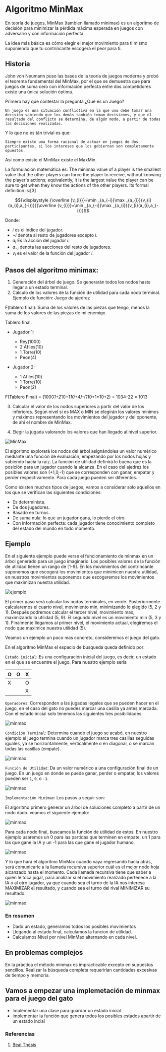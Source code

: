# Algoritmo MinMax

En teoría de juegos, MinMax (tambien llamado minimax) es un algoritmo de decisión para minimizar la pérdida máxima esperada en juegos con adversario y con información perfecta.

La idea más básica es cómo elegir el mejor movimiento para ti mismo suponiendo que tu contrincante escogerá el peor para ti.

## Historia

John von Neumann puso las bases de la teoría de juegos moderna y probó el teorema fundamental del MinMax, por el que se demuestra que para juegos de suma cero con información perfecta entre dos competidores existe una única solución óptima.


Primero hay que contestar la pregunta ¿Qué es un Juego?
```
Un juego es una situación conflictiva en la que uno debe tomar una decisión sabiendo que los demás también toman decisiones, y que el resultado del conflicto se determina, de algún modo, a partir de todas las decisiones realizadas.
```
Y lo que no es tán trivial es que:
```
Siempre existe una forma racional de actuar en juegos de dos participantes, si los intereses que los gobiernan son completamente opuestos.
``` 

Así como existe el MinMax existe el MaxMin.

La formulación matemática es:
The minimax value of a player is the smallest value that the other players can force the player to receive, without knowing the player's actions; equivalently, it is the largest value the player can be sure to get when they know the actions of the other players. Its formal definition is:[3]

$${\displaystyle {\overline {v_{i}}}=\min _{a_{-i}}\max _{a_{i}}{v_{i}(a_{i},a_{-i})}}{\overline {v_{i}}}=\min _{a_{-i}}\max _{a_{i}}{v_{i}(a_{i},a_{-i})}$$

Donde:

- $i$ es el indice del jugador.
- $-i$  denota al resto de jugadores excepto $i$.
- $a_{i}$ Es la acción del jugador $i$.
- $a_{{-i}}$ denota las aacciones del resto de jugadores.
- $v_{i}$ es el valor de la función del jugador $i$.

## Pasos del algoritmo minimax:

1. Generación del árbol de juego. Se generarán todos los nodos hasta llegar a un estado terminal.
2. Cálculo de los valores de la función de utilidad para cada nodo terminal.
Ejemplo de función: Juego de ajedrez

F(tablero final): Suma de los valores de las piezas que tengo, menos la suma de los valores de las piezas de mi enemigo.

Tablero final:
- Jugador 1:
    - Rey(1000)
    - 2 Afiles(10)
    - 1 Torre(10)
    - Peon(4)

- Jugador 2:
    - 1 Afiles(10)
    - 1 Torre(10)
    - Peon(2)

F(Tablero Final) =
(1000*1+2*10+1*10+4)-(1*10+1*10+2) = 1034-22 = 1013

3. Calcular el valor de los nodos superiores a partir del valor de los inferiores. Según nivel si es MAX o MIN se elegirán los valores mínimos y máximos representando los movimientos del jugador y del oponente, de ahí el nombre de MinMax.

4. Elegir la jugada valorando los valores que han llegado al nivel superior.

![MinMax](images/minmax_ejemplo_02.png)


El algoritmo explorará los nodos del árbol asignándoles un valor numérico mediante una función de evaluación, empezando por los nodos hojas y subiendo hacia la raíz. La función de utilidad definirá lo buena que es la posición para un jugador cuando la alcanza. En el caso del ajedrez los posibles valores son (+1,0,-1) que se corresponden con ganar, empatar y perder respectivamente. Para cada juego pueden ser diferentes.

Como existen muchos tipos de juegos, vamos a considerar solo aquellos en los que se verifican las siguientes condiciones:

- Es determinista.
- De dos jugadores.
- Basado en turnos.
- De suma nula: lo que un jugador gana, lo pierde el otro.
- Con información perfecta: cada jugador tiene conocimiento completo del estado del mundo en todo momento.



## Ejemplo

En el siguiente ejemplo puede verse el funcionamiento de minmax en un árbol generado para un juego imaginario. Los posibles valores de la función de utilidad tienen un rango de [1-9]. En los movimientos del contrincante suponemos que escogerá los movimientos que minimicen nuestra utilidad, en nuestros movimientos suponemos que escogeremos los movimientos que maximizan nuestra utilidad.

![ejemplo](images/minmax_ejemplo_01.png)

El primer paso será calcular los nodos terminales, en verde. Posteriormente calcularemos el cuarto nivel, movimiento min, minimizando lo elegido (5, 2 y 1). Después podremos calcular el tercer nivel, movimiento max, maximizando la utilidad (5, 9). El segundo nivel es un movimiento min (5, 3 y 1). Finalmente llegamos al primer nivel, el movimiento actual, elegiremos el nodo que maximice nuestra utilidad (5).

Veamos un ejemplo un poco mas concreto, consideremos el juego del gato.

En el algoritmo MinMax el espacio de búsqueda queda definido por:

`Estado inicial`: Es una configuración inicial del juego, es decir, un estado en el que se encuentre el juego. Para nuestro ejemplo sería

| O | O | X |
|---|---|---|
| X |   | O |
|   |   | X |

`Operadores`: Corresponden a las jugadas legales que se pueden hacer en el juego, en el caso del gato no puedes marcar una casilla ya antes marcada.
Con el estado inicial solo tenemos las siguientes tres posibilidades:

![minmax](images/minmax_gato_1.png)

`Condición Terminal`: Determina cuando el juego se acabó, en nuestro ejemplo el juego termina cuando un jugador marca tres casillas seguidas iguales, ya se horizontalmente, verticalmente o en diagonal, o se marcan todas las casillas (empate).

![minmax](images/minmax_gato_2.png)

`Función de Utilidad`: Da un valor numérico a una configuración final de un juego. En un juego en donde se puede ganar, perder o empatar, los valores pueden ser `1`, `0`, o `-1`.

![minmax](images/minmax_gato_3.png)


`Implementación Minimax`: Los pasos a seguir son:

El algoritmo primero generar un árbol de soluciones completo a partir de un nodo dado. veamos el siguiente ejemplo:

![minmax](images/minmax_gato_4.png)

Para cada nodo final, buscamos la función de utilidad de estos. En nuestro ejemplo usaremos un 0 para las partidas que terminen en empate, un 1 para las que gane la IA y un -1 para las que gane el jugador humano.

![minmax](images/minmax_gato_5.png)

Y lo que hará el algoritmo MinMax cuando vaya regresando hacia atrás, será comunicarle a la llamada recursiva superior cuál es el mejor nodo hoja alcanzado hasta el momento. Cada llamada recursiva tiene que saber a quién le toca jugar, para analizar si el movimiento realizado pertenece a la IA o al otro jugador, ya que cuando sea el turno de la IA nos interesa MAXIMIZAR el resultado, y cuando sea el turno del rival MINIMIZAR su resultado.

![minmax](images/minmax_gato_6.png)




### En resumen

- Dado un estado, generamos todos los posibles movimientos
- Llegando al estado final, calculamos la funcion de utilidad.
- Calculamos Nivel por nivel MinMax alternando en cada nivel.
 



## En problemas complejos

En la práctica el método minmax es impracticable excepto en supuestos sencillos. Realizar la búsqueda completa requerirían cantidades excesivas de tiempo y memoria.



## Vamos a empezar una implemetación de minmax para el juego del gato

- Implementar una clase para guardar un estado inicial
- Implementar la función que genera todos los posibles estados apartir de un estado incial


### Referencias

1. [Beal Thesis](https://project.dke.maastrichtuniversity.nl/games/files/phd/Beal_thesis.pdf)